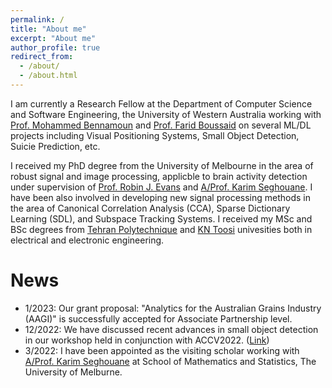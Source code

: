 ```yaml
---
permalink: /
title: "About me"
excerpt: "About me"
author_profile: true
redirect_from: 
  - /about/
  - /about.html
---
```


I am  currently a Research Fellow at the Department of Computer Science and Software Engineering, the University of Western Australia working with [Prof. Mohammed Bennamoun](https://research-repository.uwa.edu.au/en/persons/mohammed-bennamoun) and  [Prof. Farid Boussaid](https://research-repository.uwa.edu.au/en/persons/farid-boussaid) on several ML/DL projects including Visual Positioning Systems, Small Object Detection, Suicie Prediction, etc.

I received my PhD degree from the University of Melbourne in the area of robust signal and image processing, applicble to brain activity detection under supervision of [Prof. Robin J. Evans](https://findanexpert.unimelb.edu.au/profile/14757-robin-evans) and [A/Prof. Karim Seghouane](https://findanexpert.unimelb.edu.au/profile/470194-karim-seghouane). I have been also involved in developing new signal processing methods in the area of Canonical Correlation Analysis (CCA), Sparse Dictionary Learning (SDL), and Subspace Tracking Systems. 
I received my MSc and BSc degrees from [Tehran Polytechnique](https://aut.ac.ir/en) and [KN Toosi](https://aut.ac.ir/en) univesities both in electrical and electronic engineering.


News
======
* 1/2023: Our grant proposal: "Analytics for the Australian Grains Industry (AAGI)" is successfully accepted for Associate Partnership level.  
* 12/2022: We have discussed recent advances in small object detection in our workshop held in conjunction with ACCV2022. ([Link](https://sites.google.com/view/dlsod2022/home))
* 3/2022: I have been appointed as the visiting scholar working with [A/Prof. Karim Seghouane](https://findanexpert.unimelb.edu.au/profile/470194-karim-seghouane) at School of Mathematics and Statistics, The University of Melburne.
